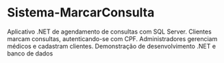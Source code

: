 # Sistema-MarcarConsulta
Aplicativo .NET de agendamento de consultas com SQL Server. Clientes marcam consultas, autenticando-se com CPF. Administradores gerenciam médicos e cadastram clientes. Demonstração de desenvolvimento .NET e banco de dados
